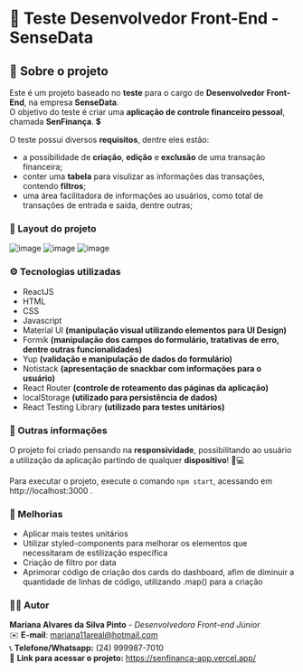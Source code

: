 # 📝 Teste Desenvolvedor Front-End - SenseData 

## 📃 Sobre o projeto

Este é um projeto baseado no **teste** para o cargo de **Desenvolvedor Front-End**, na empresa **SenseData**. <br/>
O objetivo do teste é criar uma **aplicação de controle financeiro pessoal**, chamada **SenFinança**. 💲

O teste possui diversos **requisitos**, dentre eles estão: 

- a possibilidade de **criação**, **edição** e **exclusão** de uma transação financeira;
- conter uma **tabela** para visulizar as informações das transações, contendo **filtros**;
- uma área facilitadora de informações ao usuários, como total de transações de entrada e saída, dentre outras;

### 🌟 Layout do projeto

![image](https://user-images.githubusercontent.com/56731050/158713952-20b3ce73-97f1-4020-aea6-69544fa7209c.png)
![image](https://user-images.githubusercontent.com/56731050/158713973-88bc25ad-a6e2-4711-a13e-a718d86382c2.png)
![image](https://user-images.githubusercontent.com/56731050/158713996-1600bb47-9360-4728-a5e2-48247a7b49e7.png)

### ⚙️ Tecnologias utilizadas

- ReactJS
- HTML
- CSS
- Javascript
- Material UI **(manipulação visual utilizando elementos para UI Design)**
- Formik **(manipulação dos campos do formulário, tratativas de erro, dentre outras funcionalidades)**
- Yup **(validação e manipulação de dados do formulário)**
- Notistack **(apresentação de snackbar com informações para o usuário)**
- React Router **(controle de roteamento das páginas da aplicação)**
- localStorage **(utilizado para persistência de dados)**
- React Testing Library **(utilizado para testes unitários)**

### 🔎 Outras informações

O projeto foi criado pensando na **responsividade**, possibilitando ao usuário a utilização da aplicação partindo de qualquer **dispositivo**! 📱💻

Para executar o projeto, execute o comando `npm start`, acessando em http://localhost:3000 .

### 🚀 Melhorias

- Aplicar mais testes unitários
- Utilizar styled-components para melhorar os elementos que necessitaram de estilização específica
- Criação de filtro por data
- Aprimorar código de criação dos cards do dashboard, afim de diminuir a quantidade de linhas de código, utilizando .map() para a criação

### 🙋‍♀️ Autor

**Mariana Alvares da Silva Pinto** - _Desenvolvedora Front-end Júnior_ </br>
✉️ **E-mail**: mariana11areal@hotmail.com </br>
📞 **Telefone/Whatsapp:** (24) 999987-7010 </br>
📌 **Link para acessar o projeto:** https://senfinanca-app.vercel.app/
